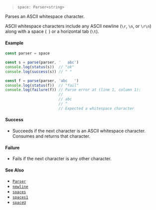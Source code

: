 <!--
 Copyright (c) 2020 Thomas J. Otterson
 
 This software is released under the MIT License.
 https://opensource.org/licenses/MIT
-->

> `space: Parser<string>`

Parses an ASCII whitespace character.

ASCII whitespace characters include any ASCII newline (`\r`, `\n`, or `\r\n`) along with a space (` `) or a horizontal tab (`\t`).

#### Example

```javascript
const parser = space

const s = parse(parser, '   abc')
console.log(status(s))  // "ok"
console.log(success(s)) // " "

const f = parse(parser, 'abc   ')
console.log(status(f))  // "fail"
console.log(failure(f)) // Parse error at (line 1, column 1):
                        //
                        // abc   
                        // ^
                        // Expected a whitespace character
```

#### Success

* Succeeds if the next character is an ASCII whitespace character. Consumes and returns that character.

#### Failure

* Fails if the next character is any other character.

#### See Also

* [`Parser`](../types/parser.md)
* [`newline`](newline.md)
* [`spaces`](spaces.md)
* [`spaces1`](spaces1.md)
* [`spaceU`](spaceu.md)